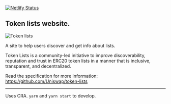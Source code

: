 [![Netlify Status](https://api.netlify.com/api/v1/badges/17d16a17-d0af-40ff-bb6d-0b338834c00e/deploy-status)](https://app.netlify.com/sites/thirsty-swirles-a60969/deploys)

## Token lists website.

![Token lists](https://github.com/Uniswap/tokenlists-org/blob/master/public/card.png?raw=true)

A site to help users discover and get info about lists.

Token Lists is a community-led initiative to improve discoverability, reputation and trust in ERC20 token lists in a manner that is inclusive, transparent, and decentralized.

Read the specification for more information: https://github.com/Uniswap/token-lists

---

Uses CRA. `yarn` and `yarn start` to develop.
